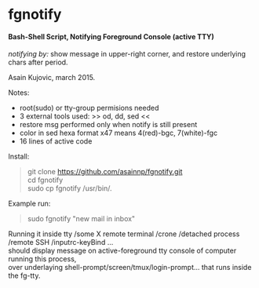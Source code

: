# fgnotify 
#### Bash-Shell Script, Notifying Foreground Console (active TTY) 
*notifying by:* show message in upper-right corner, and restore underlying chars after period.

Asain Kujovic, march 2015.

Notes: 
- root(sudo) or tty-group permisions needed
- 3 external tools used:  >> od, dd, sed <<
- restore msg performed only when notify is still present
- color in sed hexa format x47 means 4(red)-bgc, 7(white)-fgc
- 16 lines of active code

Install:
> git clone https://github.com/asainnp/fgnotify.git  
> cd fgnotify  
> sudo cp fgnotify /usr/bin/.  

Example run:
> sudo fgnotify "new mail in inbox"

Running it inside tty /some X remote terminal /crone /detached process /remote SSH /inputrc-keyBind ...  
should display message on active-foreground tty console of computer running this process,  
over underlaying shell-prompt/screen/tmux/login-prompt... that runs inside the fg-tty.
